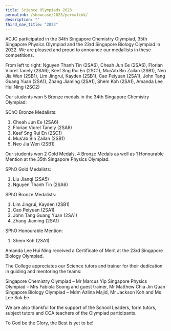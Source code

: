```yaml
---
title: Science Olympiads 2023
permalink: /showcase/2023/permalink/
description: ""
third_nav_title: "2023"
---
```

ACJC participated in the 34th Singapore Chemistry Olympiad, 35th Singapore Physics Olympiad and the 23rd Singapore Biology Olympiad in 2022. We are pleased and proud to announce our medallists in these competitions.


 
From left to right: Nguyen Thanh Tin (2SA6), Cheah Jun Ee (2SA6), Florian Viorel Tanely (2SA6), Keef Sng Rui En (2SC1), Mus’ab Bin Zailan (2SB1), Neo Jia Wen (2SB1), Lim Jingrui, Kayden (2SB1), Cao Peiyuan (2SA1), John Tang Guang Yuan (2SA1), Zhang Jiaming (2SA1), Shem Koh (2SA1), Amanda Lee Hui Ning (2SC2)

Our students won 5 Bronze medals in the 34th Singapore Chemistry Olympiad:

SChO Bronze Medalists:
1.	Cheah Jun Ee (2SA6)
2.	Florian Viorel Tanely (2SA6)
3.	Keef Sng Rui En (2SC1)
4.	Mus’ab Bin Zailan (2SB1)
5.	Neo Jia Wen (2SB1)
    
Our students won 2 Gold Medals, 4 Bronze Medals as well as 1 Honourable Mention at the 35th Singapore Physics Olympiad.

SPhO Gold Medalists:
1.	Liu Jianqi (2SA5)
2.	Nguyen Thanh Tin (2SA6)

SPhO Bronze Medalists:
1.	Lim Jingrui, Kayden (2SB1)
2.	Cao Peiyuan (2SA1)
3.	John Tang Guang Yuan (2SA1)
4.	Zhang Jiaming (2SA1)


SPhO Honourable Mention:
1.	Shem Koh (2SA1)

 
Amanda Lee Hui Ning received a Certificate of Merit at the 23rd Singapore Biology Olympiad.

The College appreciates our Science tutors and trainer for their dedication in guiding and mentoring the teams:

Singapore Chemistry Olympiad – Mr Marcus Yip
Singapore Physics Olympiad – Mrs Fabiola Soong and guest trainer, Mr Matthew Chia Jin Quan
Singapore Biology Olympiad – Mdm Azlina Majid, Mr Jackson Koh and Ms Lee Sok Ee

We are also thankful for the support of the School Leaders, form tutors, subject tutors and CCA teachers of the Olympiad participants.

To God be the Glory, the Best is yet to be!
